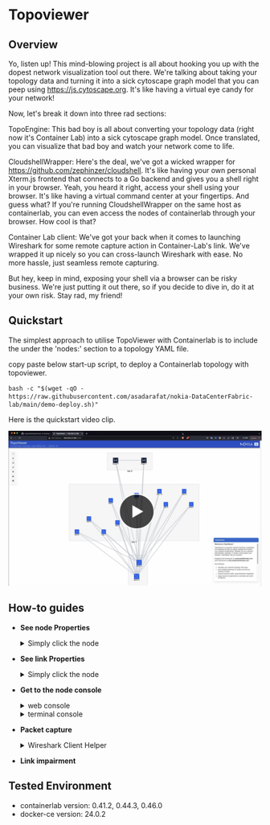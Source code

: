# Topoviewer

## Overview
Yo, listen up! This mind-blowing project is all about hooking you up with the dopest network visualization tool out there. We're talking about taking your topology data and turning it into a sick cytoscape graph model that you can peep using https://js.cytoscape.org. It's like having a virtual eye candy for your network!

Now, let's break it down into three rad sections:

TopoEngine: This bad boy is all about converting your topology data (right now it's Container Lab) into a sick cytoscape graph model. Once translated, you can visualize that bad boy and watch your network come to life.

CloudshellWrapper: Here's the deal, we've got a wicked wrapper for https://github.com/zephinzer/cloudshell. It's like having your own personal Xterm.js frontend that connects to a Go backend and gives you a shell right in your browser. Yeah, you heard it right, access your shell using your browser. It's like having a virtual command center at your fingertips. And guess what? If you're running CloudshellWrapper on the same host as containerlab, you can even access the nodes of containerlab through your browser. How cool is that?

Container Lab client: We've got your back when it comes to launching Wireshark for some remote capture action in Container-Lab's link. We've wrapped it up nicely so you can cross-launch Wireshark with ease. No more hassle, just seamless remote capturing.

But hey, keep in mind, exposing your shell via a browser can be risky business. We're just putting it out there, so if you decide to dive in, do it at your own risk. Stay rad, my friend!


## Quickstart
The simplest approach to utilise TopoViewer with Containerlab is to include the under the 'nodes:' section to a topology YAML file.

copy paste below start-up script, to deploy a Containerlab topology with topoviewer.

```Shell
bash -c "$(wget -qO - https://raw.githubusercontent.com/asadarafat/nokia-DataCenterFabric-lab/main/demo-deploy.sh)"
```

Here is the quickstart video clip.

<div align="left" width="100%" height="365" >
  <a href="https://www.youtube.com/watch?v=na6M1Zfum4o"><img src="https://github.com/asadarafat/topoViewer/blob/development/docs/image/topoViewer-quickstart.png" alt="TopoViewer - Quickstart video clip"></a>
</div>



## How-to guides

* **See node Properties**

  <details>
    <summary>Simply click the node</summary>
    <img src="https://github.com/asadarafat/topoViewer/blob/development/docs/image/topoViewer-nodeProperties.gif"/>
  </details>

* **See link Properties**

    <details>
    <summary>Simply click the node</summary>
    <img src="https://github.com/asadarafat/topoViewer/blob/development/docs/image/topoViewer-linkProperties.gif"/>
  </details>

* **Get to the node console**
  
    <details>
      <summary>web console</summary>
      <img src="https://github.com/asadarafat/topoViewer/blob/development/docs/image/topoViewer-nodeWebConsole.gif"/>
    </details>

    <details>
      <summary>terminal console</summary>
      <img src="https://github.com/asadarafat/topoViewer/blob/development/docs/image/topoViewer-nodeTerminalConsole.gif"/>
    </details>


* **Packet capture**

    <details>
      <summary>Wireshark Client Helper</summary>
      <p>There are two type of suported client here, Windows version and MAC version, both of the clients can be find in "Setting Menu, TopoViewer Helper App". 
      </p>
      <ul>
        <li> For the Windows version, download and install the registry entry. </li>
        <li> For the MAC version, download and copy extracted app into Application folder. </li>
                Once the Wireshark client helper installed, simply click Cross Launch Button in link Properties.
                <img src="https://github.com/asadarafat/topoViewer/blob/development/docs/image/topoViewer-WiresharkHelperApp-MAC.gif"/>
      </ul>
     
    </details>

* **Link impairment**




## Tested Environment
- containerlab version:  0.41.2, 0.44.3, 0.46.0
- docker-ce version: 24.0.2
